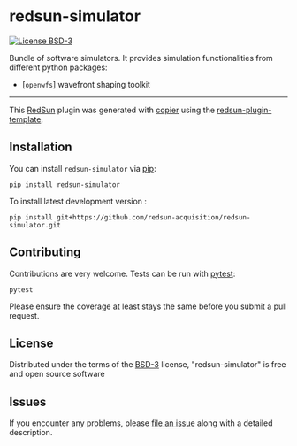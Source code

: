 # redsun-simulator

[![License BSD-3](https://img.shields.io/pypi/l/redsun-simulator.svg?color=green)](https://github.com/redsun-acquisition/redsun-simulator/raw/main/LICENSE)

Bundle of software simulators. It provides simulation functionalities from different python packages:

- [`openwfs`] wavefront shaping toolkit

----------------------------------

This [RedSun] plugin was generated with [copier] using the [redsun-plugin-template].

## Installation

You can install `redsun-simulator` via [pip]:

    pip install redsun-simulator



To install latest development version :

    pip install git+https://github.com/redsun-acquisition/redsun-simulator.git


## Contributing

Contributions are very welcome. Tests can be run with [pytest]:

    pytest

Please ensure the coverage at least stays the same before you submit a pull request.

## License

Distributed under the terms of the [BSD-3] license,
"redsun-simulator" is free and open source software

## Issues

If you encounter any problems, please [file an issue] along with a detailed description.

[openwfs]: https://github.com/IvoVellekoop/openwfs
[pytest]: https://docs.pytest.org/en/latest/
[copier]: https://copier.readthedocs.io/en/stable/
[BSD-3]: http://opensource.org/licenses/BSD-3-Clause
[redsun-plugin-template]: https://github.com/redsun-acquisition/redsun-plugin-template
[file an issue]: https://github.com/redsun-acquisition/redsun-simulator/issues
[RedSun]: https://github.com/redsun-acquisition
[pip]: https://pypi.org/project/pip/
[PyPI]: https://pypi.org/
